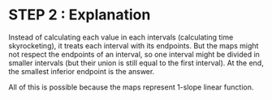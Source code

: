 # STEP 2 : Explanation
 
Instead of calculating each value in each intervals (calculating time skyrocketing), it treats each interval with its endpoints. But the maps might not respect the endpoints of an interval, so one interval might be divided in smaller intervals (but their union is still equal to the first interval).
At the end, the smallest inferior endpoint is the answer.

All of this is possible because the maps represent 1-slope linear function.